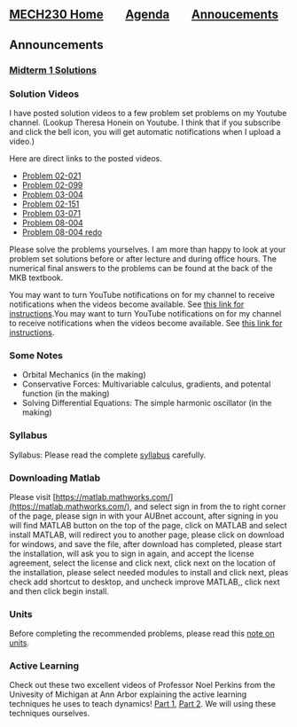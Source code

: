 [MECH230 Home](homepage.md)        [Agenda](lectures-agenda.md)        [Annoucements](announcements.md)
---

## Announcements

### [Midterm 1 Solutions](Midterm_1___Solutions___Online_Version.pdf)

### Solution Videos

I have posted solution videos to a few problem set problems on my Youtube channel. (Lookup Theresa Honein on Youtube. I think that if you subscribe and click the bell icon, you will get automatic notifications when I upload a video.)

Here are direct links to the posted videos.
- [Problem 02-021](https://youtu.be/wbUBexp8xfc)
- [Problem 02-099](https://www.youtube.com/watch?v=Bt5neJj4Zhc&t=911s)
- [Problem 03-004](https://www.youtube.com/watch?v=LAl3ZUiUpus&list=PLT0TfbRhIpQFwEo4f-kzETUIjA1tQqJV9&index=1)
- [Problem 02-151](https://youtu.be/Z8Un0esREyw)
- [Problem 03-071](https://youtu.be/RDFfE0tFTnk)
- [Problem 08-004](https://youtu.be/16BBDDS5nMg)
- [Problem 08-004 redo](https://youtu.be/YE9N2f2qTqg)

Please solve the problems yourselves. I am more than happy to look at your problem set solutions before or after lecture and during office hours. The numerical final answers to the problems can be found at the back of the MKB textbook.

You may want to turn YouTube notifications on for my channel to receive notifications when the videos become available. See [this link for instructions](https://support.google.com/youtube/answer/3382248?hl=en&co=GENIE.Platform%3DAndroid).You may want to turn YouTube notifications on for my channel to receive notifications when the videos become available. See [this link for instructions](https://support.google.com/youtube/answer/3382248?hl=en&co=GENIE.Platform%3DAndroid).

### Some Notes
- Orbital Mechanics (in the making)
- Conservative Forces: Multivariable calculus, gradients, and potental function (in the making)
- Solving Differential Equations: The simple harmonic oscillator (in the making)

### Syllabus
Syllabus: Please read the complete [syllabus](MECH230-Syllabus-Sec2.pdf) carefully.

### Downloading Matlab
Please visit [https://matlab.mathworks.com/](https://matlab.mathworks.com/), and select sign in from the to right corner of the page, please sign in with your AUBnet account, after signing in you will find MATLAB button on the top of the page, click on MATLAB and select install MATLAB, will redirect you to another page, please click on download for windows, and save the file, after download has completed, please start the installation, will ask you to sign in again, and accept the license agreement, select the license and click next, click next on the location of the installation, please select needed modules to install and click next, pleas check add shortcut to desktop, and uncheck improve MATLAB,, click next and then click begin install.

### Units
Before completing the recommended problems, please read this [note on units](notes/Note_on_Units.pdf).

### Active Learning
Check out these two excellent videos of Professor Noel Perkins from the Univesity of Michigan at Ann Arbor explaining the active learning techniques he uses to teach dynamics! [Part 1](https://www.youtube.com/watch?v=wHEys-JHeb8), [Part 2](https://www.youtube.com/watch?v=96j69u4v-wE). We will using these techniques ourselves.



